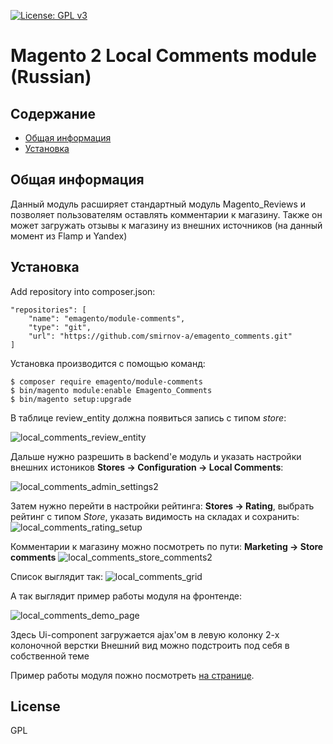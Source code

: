[![License: GPL v3](https://img.shields.io/badge/License-GPLv3-blue.svg)](https://www.gnu.org/licenses/gpl-3.0)

# Magento 2 Local Comments module (Russian)

## Содержание
 * [Общая информация](#general-info)
 * [Установка](#installation)
 
## <a name="general-info"></a>Общая информация
Данный модуль расширяет стандартный модуль Magento_Reviews и позволяет пользователям оставлять комментарии к магазину. Также он может загружать отзывы к магазину из внешних источников 
(на данный момент из Flamp и Yandex) 

## <a name="installation"></a>Установка
Add repository into composer.json:
```
"repositories": [
    "name": "emagento/module-comments",
    "type": "git",
    "url": "https://github.com/smirnov-a/emagento_comments.git"
]
```
Установка производится с помощью команд:
```
$ composer require emagento/module-comments
$ bin/magento module:enable Emagento_Comments
$ bin/magento setup:upgrade
```
В таблице review_entity должна появиться запись с типом *store*:

![local_comments_review_entity](https://user-images.githubusercontent.com/61776819/100909958-2820d300-34ef-11eb-9dfe-cab2ce15255b.png?raw=true "New entity code")


Дальше нужно разрешить в backend'е модуль и указать настройки внешних истоников
**Stores -> Configuration -> Local Comments**:

![local_comments_admin_settings2](https://user-images.githubusercontent.com/61776819/100909372-74b7de80-34ee-11eb-99e5-e628ea129fd7.png?raw=true "Backend Local comments configuration")

Затем нужно перейти в настройки рейтинга: **Stores -> Rating**, выбрать рейтинг с типом *Store*, указать видимость на складах и сохранить:
![local_comments_rating_setup](https://user-images.githubusercontent.com/61776819/101064319-ad6ebb00-35b5-11eb-8993-e950eb7085af.png?raw=true "Rating setup")

Комментарии к магазину можно посмотреть по пути: **Marketing -> Store comments**
![local_comments_store_comments2](https://user-images.githubusercontent.com/61776819/101064993-6c2adb00-35b6-11eb-8103-ef86185ee95d.png?raw=true "Store comments")

Список выглядит так:
![local_comments_grid](https://user-images.githubusercontent.com/61776819/101272991-1c653300-37b3-11eb-9c80-5b3b127815bd.png?raw=true "Store Comments grid")

А так выглядит пример работы модуля на фронтенде:

![local_comments_demo_page](https://user-images.githubusercontent.com/61776819/100910507-e80e2000-34ef-11eb-99c5-ccde0a894343.png?raw=true "Example Ui Component")

Здесь Ui-component загружается ajax'ом в левую колонку 2-х колоночной верстки
Внешний вид можно подстроить под себя в собственной теме

Пример работы модуля пожно посмотреть [на странице](https://emagento.ru/demo-comments).


## License

GPL
